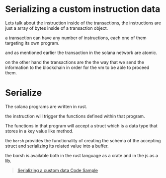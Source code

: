 # Serializing a custom instruction data 

Lets talk about the instruction inside of the transactions, the instructions are just a array of bytes inside of a transaction object.

a transaction can have any number of instructions, each one of them targeting its own program.

and as mentioned earlier the transaction in the solana network are atomic.

on the other hand the transactions are the the way that we send the information to the blockchain in order for the vm to be able to proceed them.

# Serialize

The solana programs are written in rust.

the instruction will trigger the functions defined within that program.

The functions in that program will accept a struct which is a data type that stores in a key value like method.

the `borsh` provides the functionality of creating the schema of the accepting struct and serializing its related value into a buffer.

the borsh is available both in the rust language as a crate and in the js as a lib.

> [Serializing a custom data Code Sample](./code_samples/ts_code_samples.md#serializing-the-custom-data) 

